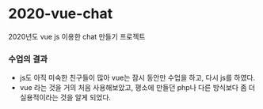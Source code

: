 # 2020-vue-chat
2020년도 vue js 이용한 chat 만들기 프로젝트 

### 수업의 결과
- js도 아직 미숙한 친구들이 많아 vue는 잠시 동안만 수업을 하고, 다시 js를 하였다.
- vue 라는 것을 거의 처음 사용해보았고, 평소에 만들던 php나 다른 방식보다 좀 더 실용적이라는 것을 알게 되었다.
